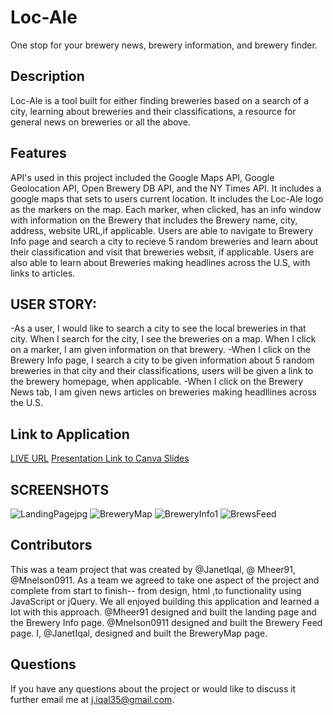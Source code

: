 # Loc-Ale
One stop for your brewery news, brewery information, and brewery finder.
## Description
Loc-Ale is a tool built for either finding breweries based on a search of a city, learning about breweries and their classifications, a resource for general news on breweries or all the above. 

## Features
API's used in this project included the Google Maps API, Google Geolocation API, Open Brewery DB API, and the NY Times API. It includes a google maps that sets to users current location. It includes the Loc-Ale logo as the markers on the map. Each marker, when clicked, has an info window with information on the Brewery that includes the Brewery name, city, address, website URL,if applicable. Users are able to navigate to Brewery Info page and search a city to recieve 5 random breweries and learn about their classification and visit that breweries websit, if applicable. Users are also able to learn about Breweries making headlines across the U.S, with links to articles.

## USER STORY:
-As a user, I would like to search a city to see the local breweries in that city. When I search for the city, I see the breweries on a map. When I click on a marker, I am given information on that brewery. 
-When I click on the Brewery Info page, I search a city to be given information about 5 random breweries in that city and their classifications, users will be given a link to the brewery homepage, when applicable. 
-When I click on the Brewery News tab, I am given news articles on breweries making headllines across the U.S.

## Link to Application
 [LIVE URL](https://br-through.github.io/loc-ale/)
[Presentation Link to Canva Slides](https://www.canva.com/design/DAElIWlss3A/h0bpUszU4gpHSDLFIExaCA/view?utm_content=DAElIWlss3A&utm_campaign=designshare&utm_medium=link&utm_source=publishsharelink)

## SCREENSHOTS
![LandingPagejpg](https://user-images.githubusercontent.com/80427770/127078796-115eb926-5f54-42d8-8255-adaaf0b9338b.jpg)
![BreweryMap](https://user-images.githubusercontent.com/80427770/127078788-bbf25aa9-228c-4341-ad8e-1602a2671edd.jpg)
![BreweryInfo1](https://user-images.githubusercontent.com/80427770/127078789-f5a16fe2-c9b3-4507-a16a-06ca389b7be9.jpg)
![BrewsFeed](https://user-images.githubusercontent.com/80427770/127078793-6c4634e9-0646-41ad-8e66-d2f0f933113f.jpg)

## Contributors
This was a team project that was created by @JanetIqal, @ Mheer91, @Mnelson0911. As a team we agreed to take one aspect of the project and complete from start to finish-- from design, html ,to functionality using JavaScript or jQuery. We all enjoyed building this application and learned a lot with this approach. 
@Mheer91 designed and built the landing page and the Brewery Info page.
@Mnelson0911 designed and built the Brewery Feed page.
I, @JanetIqal, designed and built the BreweryMap page. 

## Questions 
If you have any questions about the project or would like to discuss it further email me at [j.iqal35@gmail.com](mailto:j.iqal35@gmail.com).

